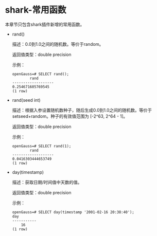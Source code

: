 # shark-常用函数

本章节只包含shark插件新增的常用函数。

- rand()

    描述：0.0到1.0之间的随机数。等价于random。

    返回值类型：double precision

    示例：

    ```
    openGauss=# SELECT rand();
            rand
    -------------------
    0.254671605769545
    (1 row)
    ```

- rand(seed int)

    描述：根据入参设置随机数种子，随后生成0.0到1.0之间的随机数。等价于setseed+random。种子的有效值范围为 [-2^63, 2^64 - 1]。

    返回值类型：double precision

    示例：

    ```
    openGauss=# SELECT rand(1);
            rand
    -------------------
    0.0416303444653749
    (1 row)
    ```

- day(timestamp)

    描述：获取日期/时间值中天数的值。

    返回值类型：double precision

    示例：

    ```
    openGauss=# SELECT day(timestamp '2001-02-16 20:38:40');
    day
    -----------
        16
    (1 row)
    ```
